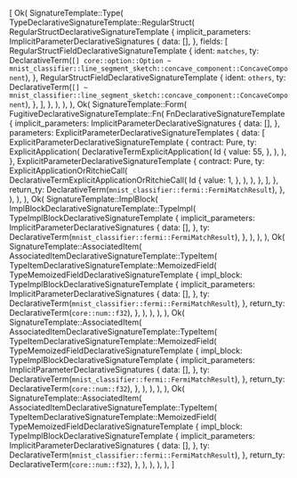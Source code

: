 [
    Ok(
        SignatureTemplate::Type(
            TypeDeclarativeSignatureTemplate::RegularStruct(
                RegularStructDeclarativeSignatureTemplate {
                    implicit_parameters: ImplicitParameterDeclarativeSignatures {
                        data: [],
                    },
                    fields: [
                        RegularStructFieldDeclarativeSignatureTemplate {
                            ident: `matches`,
                            ty: DeclarativeTerm(`[] core::option::Option ~ mnist_classifier::line_segment_sketch::concave_component::ConcaveComponent`),
                        },
                        RegularStructFieldDeclarativeSignatureTemplate {
                            ident: `others`,
                            ty: DeclarativeTerm(`[] ~ mnist_classifier::line_segment_sketch::concave_component::ConcaveComponent`),
                        },
                    ],
                },
            ),
        ),
    ),
    Ok(
        SignatureTemplate::Form(
            FugitiveDeclarativeSignatureTemplate::Fn(
                FnDeclarativeSignatureTemplate {
                    implicit_parameters: ImplicitParameterDeclarativeSignatures {
                        data: [],
                    },
                    parameters: ExplicitParameterDeclarativeSignatureTemplates {
                        data: [
                            ExplicitParameterDeclarativeSignatureTemplate {
                                contract: Pure,
                                ty: ExplicitApplication(
                                    DeclarativeTermExplicitApplication(
                                        Id {
                                            value: 55,
                                        },
                                    ),
                                ),
                            },
                            ExplicitParameterDeclarativeSignatureTemplate {
                                contract: Pure,
                                ty: ExplicitApplicationOrRitchieCall(
                                    DeclarativeTermExplicitApplicationOrRitchieCall(
                                        Id {
                                            value: 1,
                                        },
                                    ),
                                ),
                            },
                        ],
                    },
                    return_ty: DeclarativeTerm(`mnist_classifier::fermi::FermiMatchResult`),
                },
            ),
        ),
    ),
    Ok(
        SignatureTemplate::ImplBlock(
            ImplBlockDeclarativeSignatureTemplate::TypeImpl(
                TypeImplBlockDeclarativeSignatureTemplate {
                    implicit_parameters: ImplicitParameterDeclarativeSignatures {
                        data: [],
                    },
                    ty: DeclarativeTerm(`mnist_classifier::fermi::FermiMatchResult`),
                },
            ),
        ),
    ),
    Ok(
        SignatureTemplate::AssociatedItem(
            AssociatedItemDeclarativeSignatureTemplate::TypeItem(
                TypeItemDeclarativeSignatureTemplate::MemoizedField(
                    TypeMemoizedFieldDeclarativeSignatureTemplate {
                        impl_block: TypeImplBlockDeclarativeSignatureTemplate {
                            implicit_parameters: ImplicitParameterDeclarativeSignatures {
                                data: [],
                            },
                            ty: DeclarativeTerm(`mnist_classifier::fermi::FermiMatchResult`),
                        },
                        return_ty: DeclarativeTerm(`core::num::f32`),
                    },
                ),
            ),
        ),
    ),
    Ok(
        SignatureTemplate::AssociatedItem(
            AssociatedItemDeclarativeSignatureTemplate::TypeItem(
                TypeItemDeclarativeSignatureTemplate::MemoizedField(
                    TypeMemoizedFieldDeclarativeSignatureTemplate {
                        impl_block: TypeImplBlockDeclarativeSignatureTemplate {
                            implicit_parameters: ImplicitParameterDeclarativeSignatures {
                                data: [],
                            },
                            ty: DeclarativeTerm(`mnist_classifier::fermi::FermiMatchResult`),
                        },
                        return_ty: DeclarativeTerm(`core::num::f32`),
                    },
                ),
            ),
        ),
    ),
    Ok(
        SignatureTemplate::AssociatedItem(
            AssociatedItemDeclarativeSignatureTemplate::TypeItem(
                TypeItemDeclarativeSignatureTemplate::MemoizedField(
                    TypeMemoizedFieldDeclarativeSignatureTemplate {
                        impl_block: TypeImplBlockDeclarativeSignatureTemplate {
                            implicit_parameters: ImplicitParameterDeclarativeSignatures {
                                data: [],
                            },
                            ty: DeclarativeTerm(`mnist_classifier::fermi::FermiMatchResult`),
                        },
                        return_ty: DeclarativeTerm(`core::num::f32`),
                    },
                ),
            ),
        ),
    ),
]